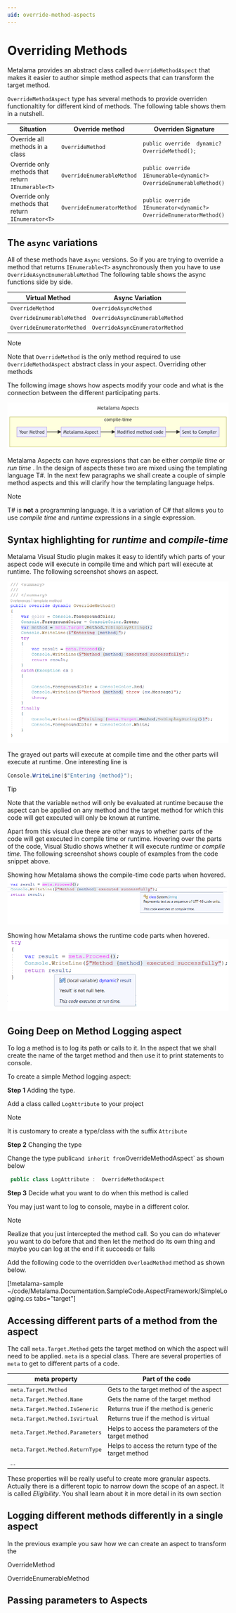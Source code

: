 ```yaml
---
uid: override-method-aspects
---
```


# Overriding Methods

Metalama provides an abstract class called `OverrideMethodAspect` that makes it easier to author simple method aspects that can transform the target method.

`OverrideMethodAspect` type has several methods to provide overriden functionaltity for different kind of methods. The following table shows them in a nutshell.

|Situation| Override method | Overriden Signature
|---------|-----------------|--------------
|Override all methods in a class | `OverrideMethod` | `public override  dynamic? OverrideMethod();`
|Override only methods that return `IEnumerable<T>`| `OverrideEnumerableMethod` | `public override IEnumerable<dynamic?> OverrideEnumerableMethod()`
|Override only methods that return `IEnumerator<T>`| `OverrideEnumeratorMethod` | `public override IEnumerator<dynamic?> OverrideEnumeratorMethod()`

## The `async` variations

All of these methods have `Async` versions. So if you are trying to override a method that returns `IEnumerable<T>` asynchronously then you have to use `OverrideAsyncEnumerableMethod` The following table shows the async functions side by side.

|Virtual Method  | Async Variation
|----------------|----------------
|`OverrideMethod`| `OverrideAsyncMethod`
|`OverrideEnumerableMethod` | `OverrideAsyncEnumerableMethod`
|`OverrideEnumeratorMethod` | `OverrideAsyncEnumeratorMethod`

> [!NOTE]
> Note that `OverrideMethod` is the only method required to use `OverrideMethodAspect`  abstract class in your aspect. Overriding other methods


The following image shows how aspects modify your code and what is the connection between the different participating parts.

![aspect_modify_code](images/aspect_modify_code.png)

Metalama Aspects can have expressions that can be either _compile time_ or _run time_ . In the design of aspects these two are mixed using the templating language T#. In the next few paragraphs we shall create a couple of simple method aspects and this will clarify how the templating language helps.

> [!NOTE]
> T# is **not** a programming language. It is a variation of C# that allows you to use _compile time_ and _runtime_ expressions in a single expression.

## Syntax highlighting for _runtime_ and _compile-time_

Metalama Visual Studio plugin makes it easy to identify which parts of your aspect code will execute in compile time and which part will execute at runtime. The following screenshot shows an aspect.

![compile_and_runtime_syntax_coloring](images/compile_run_time_syntax_color.png)

The grayed out parts will execute at compile time and the other parts will execute at runtime. One interesting line is

```csharp
Console.WriteLine($"Entering {method}");
```

> [!TIP]
> Note that the variable `method` will only be evaluated at runtime because the aspect can be applied on any method and the target method for which this code will get executed will only be known at runtime.

Apart from this visual clue there are other ways to whether parts of the code will get executed in compile time or runtime. Hovering over the parts of the code, Visual Studio shows whether it will execute _runtime_ or _compile time_.  The following screenshot shows couple of examples from the code snippet above.

Showing how Metalama shows the compile-time code parts when hovered.
![compile_time_hover](images/compile_time_hover.png)

Showing how Metalama shows the runtime code parts when hovered.
![run_time_hover](images/run_time_hover.png)



## Going Deep on Method Logging aspect

To log a method is to log its path or calls to it. In the aspect that we shall create the name of the target method and then use it to print statements to console.

To create a simple Method logging aspect:

**Step 1** Adding the type.

Add a class called `LogAttribute` to your project

> [!NOTE]
> It is customary to create a type/class with the suffix `Attribute`

**Step 2** Changing the type

Change the type public` and inherit from `OverrideMethodAspect` as shown below

```csharp
 public class LogAttribute :  OverrideMethodAspect
 ```

**Step 3** Decide what you want to do when this method is called

You may just want to log to console, maybe in a different color.

> [!NOTE]
> Realize that you just intercepted the method call. So you can do whatever you want to
do before that and then let the method do its own thing and maybe you can log at the end if it succeeds or fails

Add the following code to the overridden `OverloadMethod` method as shown below.

[!metalama-sample ~/code/Metalama.Documentation.SampleCode.AspectFramework/SimpleLogging.cs tabs="target"]

## Accessing different parts of a method from the aspect

The call `meta.Target.Method` gets the target method on which the aspect will need to be applied. `meta` is a special class. There are several properties of `meta` to get to different parts of a code.

|meta property| Part of the code
|-------------|-----------------
|`meta.Target.Method` | Gets to the target method of the aspect
|`meta.Target.Method.Name` |  Gets the name of the target method
|`meta.Target.Method.IsGeneric` | Returns true if the method is generic
|`meta.Target.Method.IsVirtual` | Returns true if the method is virtual
|`meta.Target.Method.Parameters` | Helps to access the parameters of the target method
|`meta.Target.Method.ReturnType` | Helps to access the return type of the target method
|...


These properties will be really useful to create more granular aspects. Actually there is a different topic to narrow down the scope of an aspect. It is called _Eligibility_. You shall learn about it in more detail in its own section

## Logging different methods differently in a single aspect

In the previous example you saw how we can create an aspect to transform the

OverrideMethod

OverrideEnumerableMethod

## Passing parameters to Aspects

